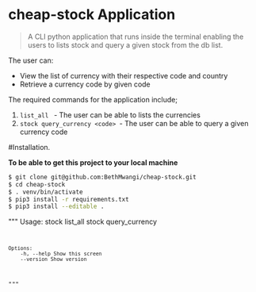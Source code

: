 # cheap-stock Application



> A  CLI python application that runs inside the terminal
> enabling the users to lists stock and query
> a given stock from the db list.

The user can:

 - View the list of currency with their respective code and country
 - Retrieve a currency code by given code


 The required commands for the application include;

1. `list_all ` - The user can be able to lists the currencies
2. `stock query_currency <code> `- The user can be able to query a given currency code



#Installation.

**To be able to get this project to your local machine**


```sh
$ git clone git@github.com:BethMwangi/cheap-stock.git
$ cd cheap-stock
$ . venv/bin/activate
$ pip3 install -r requirements.txt
$ pip3 install --editable .

```

"""
	Usage:
        stock list_all 
		stock query_currency <code> 
		
	Options:
		-h, --help Show this screen 
		--version Show version
"""
